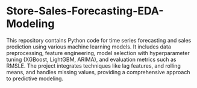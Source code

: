 # Store-Sales-Forecasting-EDA-Modeling
This repository contains Python code for time series forecasting and sales prediction using various machine learning models. It includes data preprocessing, feature engineering, model selection with hyperparameter tuning (XGBoost, LightGBM, ARIMA), and evaluation metrics such as RMSLE. The project integrates techniques like lag features, and rolling means, and handles missing values, providing a comprehensive approach to predictive modeling.
